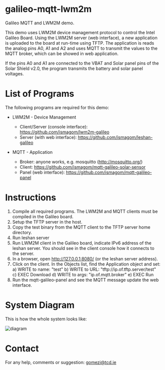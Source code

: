 galileo-mqtt-lwm2m
==================

Galileo MQTT and LWM2M demo. 

This demo uses LWM2M device management protocol to control the Intel Galileo Board. Using the LWM2M server (web interface), a new application is uploaded to the board at run-time using TFTP. The application is reads the analog pins A0, A1 and A2 and uses MQTT to transmit the values to the MQTT broker, which can be showed in web application. 

If the pins A0 and A1 are connected to the VBAT and Solar panel pins of the Solar Shield v2.0, the program transmits the battery and solar panel voltages. 

List of Programs
================

The following programs are required for this demo:

* LWM2M - Device Management
  * Client/Server (console interface): https://github.com/ismagom/lwm2m-galileo
  * Server (with web interface): https://github.com/ismagom/leshan-galileo

* MQTT - Application
  * Broker: anyone works, e.g. mosquitto (http://mosquitto.org/)
  * Client: https://github.com/ismagom/mqtt-galileo-solar-sensor
  * Panel (web interface): https://github.com/ismagom/mqtt-galileo-panel

Instructions
=============


1) Compile all required programs. The LWM2M and MQTT clients must be compiled in the Galileo board. 
2) Setup the TFTP server in the host. 
3) Copy the test binary from the MQTT client to the TFTP server home directory.
4) Run leshan server
5) Run LWM2M client in the Galileo board, indicate IPv6 address of the leshan server. You should see in the client console how it connects to the server. 
6) In a browser, open http://127.0.0.1:8080/ (or the leshan server address). 
7) Click on the client. In the Objects list, find the Application object and set:
   a) WRITE to name: "test"
   b) WRITE to URL: "tftp://ip.of.tftp.server/test" 
   c) EXEC Download
   d) WRITE to args: "ip.of.mqtt.broker"
   e) EXEC Run
8) Run the mqtt-galileo-panel and see the MQTT message update the web interface. 

System Diagram
===============

This is how the whole system looks like:

![diagram](https://raw.github.com/ismagom/galileo-mqtt-lwm2m/master/system_setup.png)

Contact
=======

For any help, comments or suggestion: gomezi@tcd.ie


